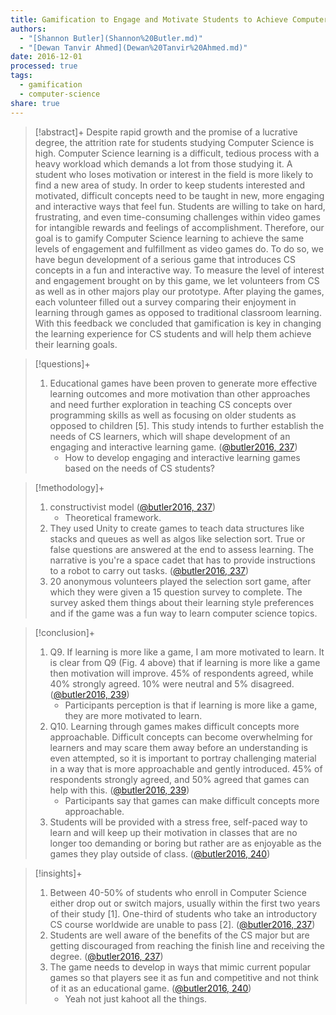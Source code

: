 ```yaml
---
title: Gamification to Engage and Motivate Students to Achieve Computer Science Learning Goals
authors:
  - "[Shannon Butler](Shannon%20Butler.md)"
  - "[Dewan Tanvir Ahmed](Dewan%20Tanvir%20Ahmed.md)"
date: 2016-12-01
processed: true
tags:
  - gamification
  - computer-science
share: true
---
```


> [!abstract]+
> Despite rapid growth and the promise of a lucrative degree, the attrition rate for students studying Computer Science is high. Computer Science learning is a difficult, tedious process with a heavy workload which demands a lot from those studying it. A student who loses motivation or interest in the field is more likely to find a new area of study. In order to keep students interested and motivated, difficult concepts need to be taught in new, more engaging and interactive ways that feel fun. Students are willing to take on hard, frustrating, and even time-consuming challenges within video games for intangible rewards and feelings of accomplishment. Therefore, our goal is to gamify Computer Science learning to achieve the same levels of engagement and fulfillment as video games do. To do so, we have begun development of a serious game that introduces CS concepts in a fun and interactive way. To measure the level of interest and engagement brought on by this game, we let volunteers from CS as well as in other majors play our prototype. After playing the games, each volunteer filled out a survey comparing their enjoyment in learning through games as opposed to traditional classroom learning. With this feedback we concluded that gamification is key in changing the learning experience for CS students and will help them achieve their learning goals.

> [!questions]+ 
> 1. Educational games have been proven to generate more effective learning outcomes and more motivation than other approaches and need further exploration in teaching CS concepts over programming skills as well as focusing on older students as opposed to children [5]. This study intends to further establish the needs of CS learners, which will shape development of an engaging and interactive learning game. ([@butler2016, 237](zotero://open-pdf/library/items/8WEHI2E9?page=1&annotation=5PGPT89W))
>    - How to develop engaging and interactive learning games based on the needs of CS students?

> [!methodology]+ 
> 1. constructivist model ([@butler2016, 237](zotero://open-pdf/library/items/8WEHI2E9?page=1&annotation=FQU5AR8T))
>    - Theoretical framework.
> 2. They used Unity to create games to teach data structures like stacks and queues as well as algos like selection sort. True or false questions are answered at the end to assess learning. The narrative is you're a space cadet that has to provide instructions to a robot to carry out tasks. ([@butler2016, 237](zotero://open-pdf/library/items/8WEHI2E9?page=1&annotation=UZ646Z2T))
> 3. 20 anonymous volunteers played the selection sort game, after which they were given a 15 question survey to complete. The survey asked them things about their learning style preferences and if the game was a fun way to learn computer science topics.

> [!conclusion]+ 
> 1. Q9. If learning is more like a game, I am more motivated to learn. It is clear from Q9 (Fig. 4 above) that if learning is more like a game then motivation will improve. 45% of respondents agreed, while 40% strongly agreed. 10% were neutral and 5% disagreed. ([@butler2016, 239](zotero://open-pdf/library/items/8WEHI2E9?page=3&annotation=W7SAWSNQ))
>    - Participants perception is that if learning is more like a game, they are more motivated to learn.
> 2. Q10. Learning through games makes difficult concepts more approachable. Difficult concepts can become overwhelming for learners and may scare them away before an understanding is even attempted, so it is important to portray challenging material in a way that is more approachable and gently introduced. 45% of respondents strongly agreed, and 50% agreed that games can help with this. ([@butler2016, 239](zotero://open-pdf/library/items/8WEHI2E9?page=3&annotation=VFW6YWBP))
>    - Participants say that games can make difficult concepts more approachable.
> 3. Students will be provided with a stress free, self-paced way to learn and will keep up their motivation in classes that are no longer too demanding or boring but rather are as enjoyable as the games they play outside of class. ([@butler2016, 240](zotero://open-pdf/library/items/8WEHI2E9?page=4&annotation=PYDS85LI))

> [!insights]+ 
> 1. Between 40-50% of students who enroll in Computer Science either drop out or switch majors, usually within the first two years of their study [1]. One-third of students who take an introductory CS course worldwide are unable to pass [2]. ([@butler2016, 237](zotero://open-pdf/library/items/8WEHI2E9?page=1&annotation=7ZRNKG3K))
> 2. Students are well aware of the benefits of the CS major but are getting discouraged from reaching the finish line and receiving the degree. ([@butler2016, 237](zotero://open-pdf/library/items/8WEHI2E9?page=1&annotation=PYMLSVZW))
> 3. The game needs to develop in ways that mimic current popular games so that players see it as fun and competitive and not think of it as an educational game. ([@butler2016, 240](zotero://open-pdf/library/items/8WEHI2E9?page=4&annotation=CATDMQZ7))
>    - Yeah not just kahoot all the things.
